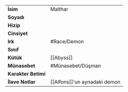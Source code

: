 |  |  |
|---|---|
| **İsim** | Malthar|
| **Soyadı** | |
| **Hizip** | |
| **Cinsiyet** | |
| **Irk** | #Race/Demon|
| **Sınıf** | |
| **Kütük** | [[Abyss]]|
| **Münasebet** | #Münasebet/Düşman|
| **Karakter Betimi** | |
| **İlave Notlar** | [[Alfons]]'un aynadaki demon|
